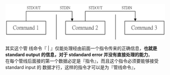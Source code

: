 ![](/pics/管线.png)

其实这个管 线命令『 \| 』仅能处理经由前面一个指令传来的正确信息，**也就是 standard output 的信息，对于 stdandard error 并没有直接处理的能力**。  
在每个管线后面接的第一个数据必定是『指令』，而且这个指令必须要能够接受 standard input 的 数据才行，这样的指令才可以是为『管线命令』，

